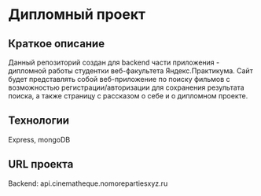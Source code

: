Дипломный проект 
=====================

Краткое описание
-----------------------------------

Данный репозиторий создан для backend части приложения - дипломной работы студентки веб-факультета Яндекс.Практикума. 
Сайт будет представлять собой веб-приложение по поиску фильмов с возможностью регистрации/авторизации для сохранения результата поиска, а также страницу с рассказом о себе и о дипломном проекте. 


Технологии 
-----------------------------------

Express, mongoDB


URL проекта
-----------------------------------

Backend: api.cinematheque.nomorepartiesxyz.ru

